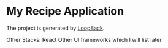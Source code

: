 # My Recipe Application

The project is generated by [LoopBack](http://loopback.io).

Other Stacks:
React
Other UI frameworks which I will list later